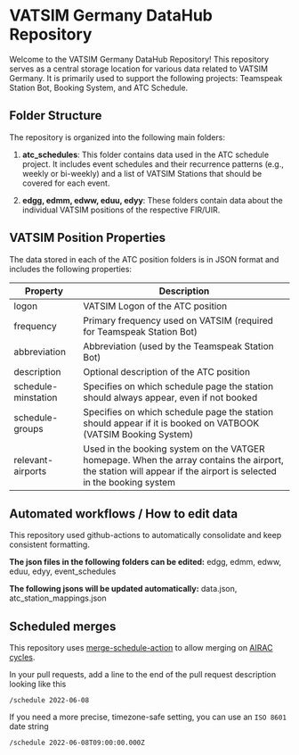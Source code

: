 # VATSIM Germany DataHub Repository

Welcome to the VATSIM Germany DataHub Repository! This repository serves as a central storage location for various data related to VATSIM Germany. It is primarily used to support the following projects: Teamspeak Station Bot, Booking System, and ATC Schedule.

## Folder Structure

The repository is organized into the following main folders:

1. **atc_schedules**: This folder contains data used in the ATC schedule project. It includes event schedules and their recurrence patterns (e.g., weekly or bi-weekly) and a list of VATSIM Stations that should be covered for each event.

2. **edgg, edmm, edww, eduu, edyy**: These folders contain data about the individual VATSIM positions of the respective FIR/UIR.

## VATSIM Position Properties

The data stored in each of the ATC position folders is in JSON format and includes the following properties:

| Property            | Description                                                                                                                                                      |
| ------------------- | ---------------------------------------------------------------------------------------------------------------------------------------------------------------- |
| logon               | VATSIM Logon of the ATC position                                                                                                                                 |
| frequency           | Primary frequency used on VATSIM (required for Teamspeak Station Bot)                                                                                            |
| abbreviation        | Abbreviation (used by the Teamspeak Station Bot)                                                                                                                 |
| description         | Optional description of the ATC position                                                                                                                         |
| schedule-minstation | Specifies on which schedule page the station should always appear, even if not booked                                                                            |
| schedule-groups     | Specifies on which schedule page the station should appear if it is booked on VATBOOK (VATSIM Booking System)                                                    |
| relevant-airports   | Used in the booking system on the VATGER homepage. When the array contains the airport, the station will appear if the airport is selected in the booking system |

## Automated workflows / How to edit data

This repository used github-actions to automatically consolidate and keep consistent formatting.

**The json files in the following folders can be edited:**
edgg, edmm, edww, eduu, edyy, event_schedules

**The following jsons will be updated automatically:**
data.json, atc_station_mappings.json

## Scheduled merges

This repository uses [merge-schedule-action](https://github.com/gr2m/merge-schedule-action) to allow merging on [AIRAC cycles](https://www.nm.eurocontrol.int/RAD/common/airac_dates.html).

In your pull requests, add a line to the end of the pull request description looking like this

```
/schedule 2022-06-08
```

If you need a more precise, timezone-safe setting, you can use an `ISO 8601` date string

```
/schedule 2022-06-08T09:00:00.000Z
```
